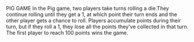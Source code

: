  PIG GAME
 In the Pig game, two players take turns rolling a die.They continue rolling until they get a 1, at which point their turn ends and the other player gets a chance to roll. Players accumulate points during their turn, but if they roll a 1, they lose all the points they've collected in that turn. The first player to reach 100 points wins the game.</p>
